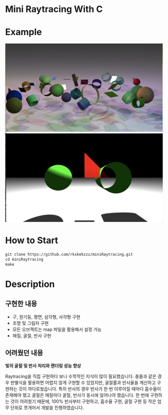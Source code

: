 # Mini Raytracing With C

# Example

![map2](./asset/map2.png)
![map1](./asset/map1.png)

# How to Start

```
git clone https://github.com/rkskekzzz/miniRaytracing.git
cd miniRaytracing
make
```

# Description

## 구현한 내용

- 구, 원기둥, 평면, 삼각형, 사각형 구현
- 조명 및 그림자 구현
- 모든 오브젝트는 map 파일을 활용해서 설정 가능
- 매질, 굴절, 반사 구현

## 어려웠던 내용

**빛의 굴절 및 반사 처리와 랜더링 성능 향상**

Raytracing을 직접 구현하다 보니 수학적인 지식이 많이 필요했습니다. 충돌과 같은 경우 판별식을 활용하면 어렵지 않게 구현할 수 있었지만, 굴절률과 반사율을 계산하고 구현하는 것이 까다로웠습니다. 특히 반사의 경우 반사가 한 번 이루어질 때마다 흡수율이 존재해야 했고 굴절은 매질마다 굴절, 반사가 동시에 일어나야 했습니다. 한 번에 구현하는 것이 어려웠기 때문에, 100% 반사부터 구현하고, 흡수율 구현, 굴절 구현 등 작은 업무 단위로 쪼개어서 개발을 진행하였습니다.
